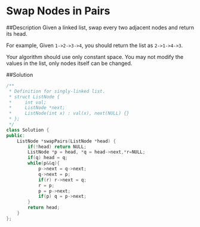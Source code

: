 Swap Nodes in Pairs
========

##Description
Given a linked list, swap every two adjacent nodes and return its head.

For example,
Given `1->2->3->4`, you should return the list as `2->1->4->3`.

Your algorithm should use only constant space. You may not modify the values in the list, only nodes itself can be changed.

##Solution
```cpp
/**
 * Definition for singly-linked list.
 * struct ListNode {
 *     int val;
 *     ListNode *next;
 *     ListNode(int x) : val(x), next(NULL) {}
 * };
 */
class Solution {
public:
    ListNode *swapPairs(ListNode *head) {
        if(!head) return NULL;
        ListNode *p = head, *q = head->next,*r=NULL;
        if(q) head = q;
        while(p&&q){
            p->next = q->next;
            q->next = p;
            if(r) r->next = q;
            r = p;
            p = p->next;
            if(p) q = p->next;
        }
        return head;
    }
};
```